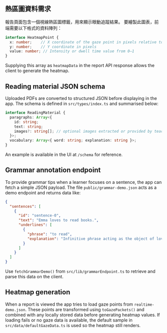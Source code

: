 

## 熱區圖資料需求

報告頁面包含一個視線熱區圖標籤，用來顯示眼動追蹤結果。
要繪製此圖表，前端需要以下格式的資料陣列：

```ts
interface HeatmapPoint {
  x: number;    // X coordinate of the gaze point in pixels relative to the text
  y: number;    // Y coordinate in pixels
  value: number; // Intensity or dwell time value from 0–1
}
```

Supplying this array as `heatmapData` in the report API response allows the
client to generate the heatmap.

## Reading material JSON schema

Uploaded PDFs are converted to structured JSON before displaying in the app. The
schema is defined in `src/types/index.ts` and summarised below:

```ts
interface ReadingMaterial {
  paragraphs: Array<{
    id: string;
    text: string;
    images?: string[]; // optional images extracted or provided by teachers
  }>;
  vocabulary: Array<{ word: string; explanation: string }>;
}
```

An example is available in the UI at `/schema` for reference.


## Grammar annotation endpoint

To provide grammar tips when a learner focuses on a sentence, the app can fetch a simple JSON payload. The file `public/grammar-demo.json` acts as a demo endpoint and returns data like:

```json
{
  "sentences": [
    {
      "id": "sentence-0",
      "text": "Emma loves to read books.",
      "underlines": [
        {
          "phrase": "to read",
          "explanation": "Infinitive phrase acting as the object of loves."
        }
      ]
    }
  ]
}
```

Use `fetchGrammarDemo()` from `src/lib/grammarEndpoint.ts` to retrieve and parse this data on the client.

## Heatmap generation

When a report is viewed the app tries to load gaze points from `realtime-demo.json`. These points are transformed using `toGazePackets()` and combined with any locally stored data before generating heatmap values. If loading fails or no gaze data is available, the default sample in `src/data/defaultGazeData.ts` is used so the heatmap still renders.
